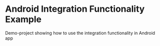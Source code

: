 # Android Integration Functionality Example

Demo-project showing how to use the integration functionality in Android app